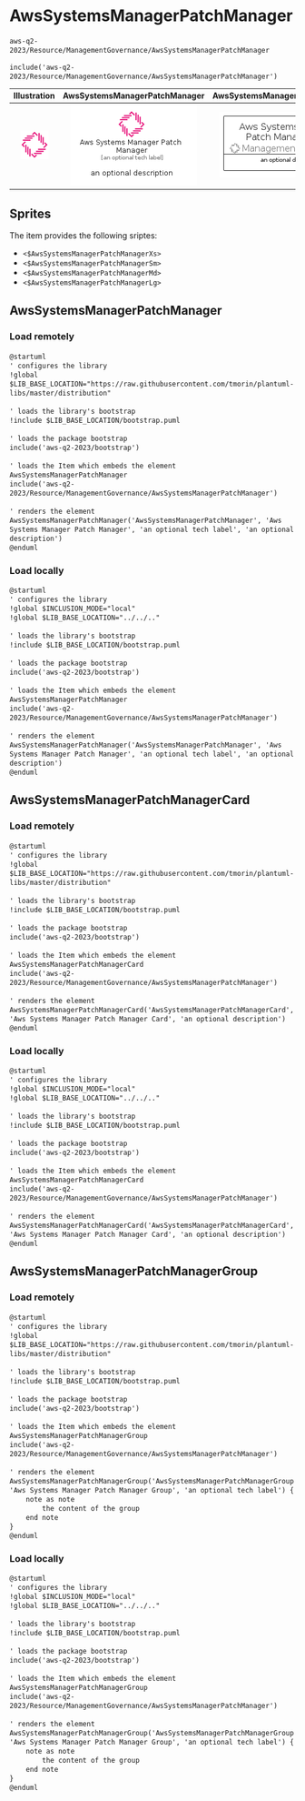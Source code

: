 # AwsSystemsManagerPatchManager


```text
aws-q2-2023/Resource/ManagementGovernance/AwsSystemsManagerPatchManager
```

```text
include('aws-q2-2023/Resource/ManagementGovernance/AwsSystemsManagerPatchManager')
```



| Illustration | AwsSystemsManagerPatchManager | AwsSystemsManagerPatchManagerCard | AwsSystemsManagerPatchManagerGroup |
| :---: | :---: | :---: | :---: |
| ![illustration for Illustration](../../../aws-q2-2023/Resource/ManagementGovernance/AwsSystemsManagerPatchManager.png) | ![illustration for AwsSystemsManagerPatchManager](../../../aws-q2-2023/Resource/ManagementGovernance/AwsSystemsManagerPatchManager.Local.png) | ![illustration for AwsSystemsManagerPatchManagerCard](../../../aws-q2-2023/Resource/ManagementGovernance/AwsSystemsManagerPatchManagerCard.Local.png) | ![illustration for AwsSystemsManagerPatchManagerGroup](../../../aws-q2-2023/Resource/ManagementGovernance/AwsSystemsManagerPatchManagerGroup.Local.png) |



## Sprites
The item provides the following sriptes:

- `<$AwsSystemsManagerPatchManagerXs>`
- `<$AwsSystemsManagerPatchManagerSm>`
- `<$AwsSystemsManagerPatchManagerMd>`
- `<$AwsSystemsManagerPatchManagerLg>`





## AwsSystemsManagerPatchManager

### Load remotely
```plantuml
@startuml
' configures the library
!global $LIB_BASE_LOCATION="https://raw.githubusercontent.com/tmorin/plantuml-libs/master/distribution"

' loads the library's bootstrap
!include $LIB_BASE_LOCATION/bootstrap.puml

' loads the package bootstrap
include('aws-q2-2023/bootstrap')

' loads the Item which embeds the element AwsSystemsManagerPatchManager
include('aws-q2-2023/Resource/ManagementGovernance/AwsSystemsManagerPatchManager')

' renders the element
AwsSystemsManagerPatchManager('AwsSystemsManagerPatchManager', 'Aws Systems Manager Patch Manager', 'an optional tech label', 'an optional description')
@enduml
```

### Load locally
```plantuml
@startuml
' configures the library
!global $INCLUSION_MODE="local"
!global $LIB_BASE_LOCATION="../../.."

' loads the library's bootstrap
!include $LIB_BASE_LOCATION/bootstrap.puml

' loads the package bootstrap
include('aws-q2-2023/bootstrap')

' loads the Item which embeds the element AwsSystemsManagerPatchManager
include('aws-q2-2023/Resource/ManagementGovernance/AwsSystemsManagerPatchManager')

' renders the element
AwsSystemsManagerPatchManager('AwsSystemsManagerPatchManager', 'Aws Systems Manager Patch Manager', 'an optional tech label', 'an optional description')
@enduml
```

## AwsSystemsManagerPatchManagerCard

### Load remotely
```plantuml
@startuml
' configures the library
!global $LIB_BASE_LOCATION="https://raw.githubusercontent.com/tmorin/plantuml-libs/master/distribution"

' loads the library's bootstrap
!include $LIB_BASE_LOCATION/bootstrap.puml

' loads the package bootstrap
include('aws-q2-2023/bootstrap')

' loads the Item which embeds the element AwsSystemsManagerPatchManagerCard
include('aws-q2-2023/Resource/ManagementGovernance/AwsSystemsManagerPatchManager')

' renders the element
AwsSystemsManagerPatchManagerCard('AwsSystemsManagerPatchManagerCard', 'Aws Systems Manager Patch Manager Card', 'an optional description')
@enduml
```

### Load locally
```plantuml
@startuml
' configures the library
!global $INCLUSION_MODE="local"
!global $LIB_BASE_LOCATION="../../.."

' loads the library's bootstrap
!include $LIB_BASE_LOCATION/bootstrap.puml

' loads the package bootstrap
include('aws-q2-2023/bootstrap')

' loads the Item which embeds the element AwsSystemsManagerPatchManagerCard
include('aws-q2-2023/Resource/ManagementGovernance/AwsSystemsManagerPatchManager')

' renders the element
AwsSystemsManagerPatchManagerCard('AwsSystemsManagerPatchManagerCard', 'Aws Systems Manager Patch Manager Card', 'an optional description')
@enduml
```

## AwsSystemsManagerPatchManagerGroup

### Load remotely
```plantuml
@startuml
' configures the library
!global $LIB_BASE_LOCATION="https://raw.githubusercontent.com/tmorin/plantuml-libs/master/distribution"

' loads the library's bootstrap
!include $LIB_BASE_LOCATION/bootstrap.puml

' loads the package bootstrap
include('aws-q2-2023/bootstrap')

' loads the Item which embeds the element AwsSystemsManagerPatchManagerGroup
include('aws-q2-2023/Resource/ManagementGovernance/AwsSystemsManagerPatchManager')

' renders the element
AwsSystemsManagerPatchManagerGroup('AwsSystemsManagerPatchManagerGroup', 'Aws Systems Manager Patch Manager Group', 'an optional tech label') {
    note as note
        the content of the group
    end note
}
@enduml
```

### Load locally
```plantuml
@startuml
' configures the library
!global $INCLUSION_MODE="local"
!global $LIB_BASE_LOCATION="../../.."

' loads the library's bootstrap
!include $LIB_BASE_LOCATION/bootstrap.puml

' loads the package bootstrap
include('aws-q2-2023/bootstrap')

' loads the Item which embeds the element AwsSystemsManagerPatchManagerGroup
include('aws-q2-2023/Resource/ManagementGovernance/AwsSystemsManagerPatchManager')

' renders the element
AwsSystemsManagerPatchManagerGroup('AwsSystemsManagerPatchManagerGroup', 'Aws Systems Manager Patch Manager Group', 'an optional tech label') {
    note as note
        the content of the group
    end note
}
@enduml
```

